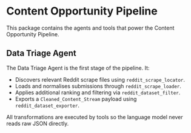 # Content Opportunity Pipeline

This package contains the agents and tools that power the Content Opportunity Pipeline.

## Data Triage Agent

The Data Triage Agent is the first stage of the pipeline. It:

- Discovers relevant Reddit scrape files using `reddit_scrape_locator`.
- Loads and normalises submissions through `reddit_scrape_loader`.
- Applies additional ranking and filtering via `reddit_dataset_filter`.
- Exports a `Cleaned_Content_Stream` payload using `reddit_dataset_exporter`.

All transformations are executed by tools so the language model never reads raw JSON directly.
